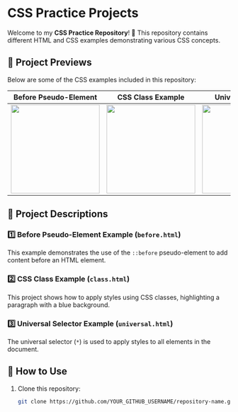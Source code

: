 # CSS Practice Projects

Welcome to my **CSS Practice Repository**! 🚀 This repository contains different HTML and CSS examples demonstrating various CSS concepts.

## 📌 Project Previews

Below are some of the CSS examples included in this repository:

| **Before Pseudo-Element** | **CSS Class Example** | **Universal Selector** |
|--------------------------|----------------------|----------------------|
| <img width="200" src="https://raw.githubusercontent.com/YOUR_GITHUB_USERNAME/YOUR_REPOSITORY/main/images/before-html-example.jpg" /> | <img width="200" src="https://raw.githubusercontent.com/YOUR_GITHUB_USERNAME/YOUR_REPOSITORY/main/images/class-html-example.jpg" /> | <img width="200" src="https://raw.githubusercontent.com/YOUR_GITHUB_USERNAME/YOUR_REPOSITORY/main/images/universal-html-example.jpg" /> |

## 📝 Project Descriptions

### **1️⃣ Before Pseudo-Element Example (`before.html`)**
This example demonstrates the use of the `::before` pseudo-element to add content before an HTML element.

### **2️⃣ CSS Class Example (`class.html`)**
This project shows how to apply styles using CSS classes, highlighting a paragraph with a blue background.

### **3️⃣ Universal Selector Example (`universal.html`)**
The universal selector (`*`) is used to apply styles to all elements in the document.

## 🚀 How to Use
1. Clone this repository:
   ```bash
   git clone https://github.com/YOUR_GITHUB_USERNAME/repository-name.git
